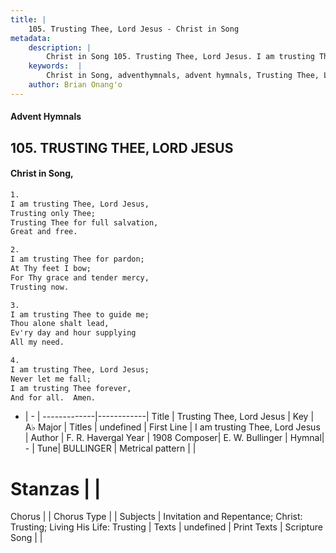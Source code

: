 ```yaml
---
title: |
    105. Trusting Thee, Lord Jesus - Christ in Song
metadata:
    description: |
        Christ in Song 105. Trusting Thee, Lord Jesus. I am trusting Thee, Lord Jesus, Trusting only Thee; Trusting Thee for full salvation, Great and free.
    keywords:  |
        Christ in Song, adventhymnals, advent hymnals, Trusting Thee, Lord Jesus, I am trusting Thee, Lord Jesus. 
    author: Brian Onang'o
---
```


#### Advent Hymnals
## 105. TRUSTING THEE, LORD JESUS
####  Christ in Song,

```txt
1.
I am trusting Thee, Lord Jesus,
Trusting only Thee;
Trusting Thee for full salvation,
Great and free.

2.
I am trusting Thee for pardon;
At Thy feet I bow;
For Thy grace and tender mercy,
Trusting now.

3.
I am trusting Thee to guide me;
Thou alone shalt lead,
Ev'ry day and hour supplying
All my need.

4.
I am trusting Thee, Lord Jesus;
Never let me fall;
I am trusting Thee forever,
And for all.  Amen.

```

- |   -  |
-------------|------------|
Title | Trusting Thee, Lord Jesus |
Key | A♭ Major |
Titles | undefined |
First Line | I am trusting Thee, Lord Jesus |
Author | F. R. Havergal
Year | 1908
Composer| E. W. Bullinger |
Hymnal|  - |
Tune| BULLINGER |
Metrical pattern | |
# Stanzas |  |
Chorus |  |
Chorus Type |  |
Subjects | Invitation and Repentance; Christ: Trusting; Living His Life: Trusting |
Texts | undefined |
Print Texts | 
Scripture Song |  |
    
